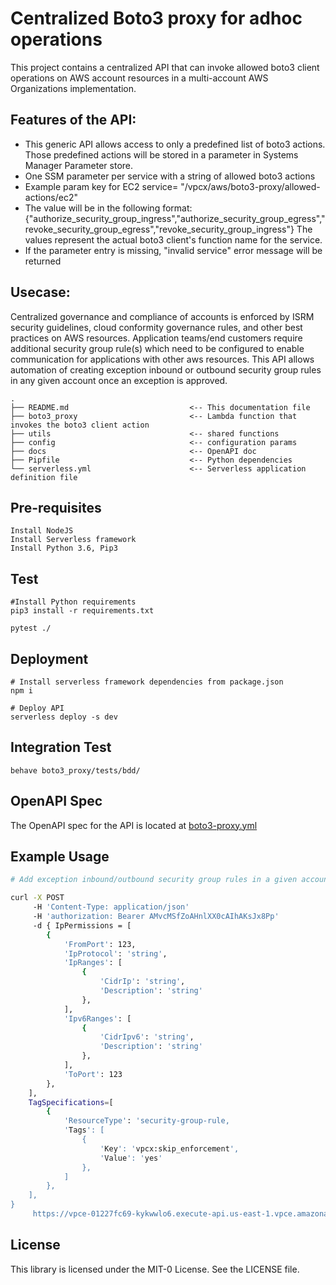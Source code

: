 # Centralized Boto3 proxy for adhoc operations
This project contains a centralized API that can invoke allowed boto3 client operations on AWS account resources in a multi-account AWS Organizations implementation.

## Features of the API:
* This generic API allows access to only a predefined list of boto3 actions. Those predefined actions will be stored in a parameter in Systems Manager Parameter store. 
* One SSM parameter per service with a string  of allowed boto3 actions
* Example param key for EC2 service= "/vpcx/aws/boto3-proxy/allowed-actions/ec2"
* The value will be in the following format:  {"authorize_security_group_ingress","authorize_security_group_egress","revoke_security_group_egress","revoke_security_group_ingress"} 
The values represent the actual boto3 client's function name for the service. 
* If the parameter entry is missing, "invalid service" error message will be returned

## Usecase: 
Centralized governance and compliance of accounts is enforced by ISRM security guidelines, cloud conformity governance rules, and other best practices on AWS resources. 
Application teams/end customers require additional security group rule(s) which need to be configured to enable communication for applications with other aws resources. 
This API allows automation of creating exception inbound or outbound security group rules in any given account once an exception is approved.

```
.
├── README.md                           <-- This documentation file
├── boto3_proxy                         <-- Lambda function that invokes the boto3 client action
├── utils                               <-- shared functions
├── config                              <-- configuration params
├── docs                                <-- OpenAPI doc 
├── Pipfile                             <-- Python dependencies
└── serverless.yml                      <-- Serverless application definition file
```
## Pre-requisites
```shell script
Install NodeJS
Install Serverless framework
Install Python 3.6, Pip3
```

## Test
```shell script
#Install Python requirements
pip3 install -r requirements.txt

pytest ./
```

## Deployment
```shell script
# Install serverless framework dependencies from package.json
npm i

# Deploy API
serverless deploy -s dev
```

## Integration Test
```
behave boto3_proxy/tests/bdd/
```

## OpenAPI Spec
The OpenAPI spec for the API is located at [boto3-proxy.yml](boto3-proxy.yml)

## Example Usage

```bash
# Add exception inbound/outbound security group rules in a given account

curl -X POST
     -H 'Content-Type: application/json' 
     -H 'authorization: Bearer AMvcMSfZoAHnlXX0cAIhAKsJx8Pp' 
     -d { IpPermissions = [
        {
            'FromPort': 123,
            'IpProtocol': 'string',
            'IpRanges': [
                {
                    'CidrIp': 'string',
                    'Description': 'string'
                },
            ],
            'Ipv6Ranges': [
                {
                    'CidrIpv6': 'string',
                    'Description': 'string'
                },
            ],
            'ToPort': 123
        },
    ],
    TagSpecifications=[
        {
            'ResourceType': 'security-group-rule,
            'Tags': [
                {
                    'Key': 'vpcx:skip_enforcement',
                    'Value': 'yes'
                },
            ]
        },
    ],
}
     https://vpce-01227fc69-kykwwlo6.execute-api.us-east-1.vpce.amazonaws.com/dev/v1/accounts/itx-016/regions/us-east-1/services/ec2/actions/authorize_egress
```

## License
This library is licensed under the MIT-0 License. See the LICENSE file.